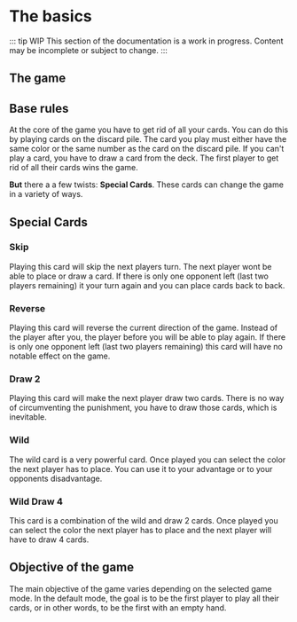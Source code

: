 # The basics

::: tip WIP
This section of the documentation is a work in progress. Content may be incomplete or subject to change.
:::

## The game

## Base rules

At the core of the game you have to get rid of all your cards. You can do this by playing cards on the discard pile. The card you play must either have the same color or the same number as the card on the discard pile. If you can't play a card, you have to draw a card from the deck. The first player to get rid of all their cards wins the game.

**But** there a a few twists: **Special Cards**. These cards can change the game in a variety of ways.

## Special Cards

### Skip

Playing this card will skip the next players turn. The next player wont be able to place or draw a card. If there is only one opponent left (last two players remaining) it your turn again and you can place cards back to back. 

### Reverse

Playing this card will reverse the current direction of the game. Instead of the player after you, the player before you will be able to play again. If there is only one opponent left (last two players remaining) this card will have no notable effect on the game.

### Draw 2

Playing this card will make the next player draw two cards. There is no way of circumventing the punishment, you have to draw those cards, which is inevitable.

### Wild

The wild card is a very powerful card. Once played you can select the color the next player has to place. You can use it to your advantage or to your opponents disadvantage.


### Wild Draw 4

This card is a combination of the wild and draw 2 cards. Once played you can select the color the next player has to place and the next player will have to draw 4 cards.

## Objective of the game

The main objective of the game varies depending on the selected game mode. In the default mode, the goal is to be the first player to play all their cards, or in other words, to be the first with an empty hand.